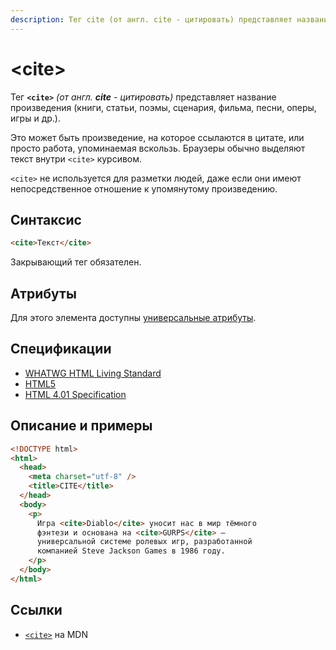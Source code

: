 ```yaml
---
description: Тег cite (от англ. cite - цитировать) представляет название произведения (книги, статьи, поэмы, сценария, фильма, песни, оперы, игры)
---
```


# &lt;cite&gt;

Тег **`<cite>`** _(от англ. **cite** - цитировать)_ представляет название произведения (книги, статьи, поэмы, сценария, фильма, песни, оперы, игры и др.).

Это может быть произведение, на которое ссылаются в цитате, или просто работа, упоминаемая вскользь. Браузеры обычно выделяют текст внутри `<cite>` курсивом.

`<cite>` не используется для разметки людей, даже если они имеют непосредственное отношение к упомянутому произведению.

## Синтаксис

```html
<cite>Текст</cite>
```

Закрывающий тег обязателен.

## Атрибуты

Для этого элемента доступны [универсальные атрибуты](uni-attr.md).

## Спецификации

- [WHATWG HTML Living Standard](https://html.spec.whatwg.org/multipage/text-level-semantics.html#the-cite-element)
- [HTML5](http://www.w3.org/TR/html5/text-level-semantics.html#the-cite-element)
- [HTML 4.01 Specification](http://www.w3.org/TR/html401/struct/text.html#h-9.2.1)

## Описание и примеры

```html
<!DOCTYPE html>
<html>
  <head>
    <meta charset="utf-8" />
    <title>CITE</title>
  </head>
  <body>
    <p>
      Игра <cite>Diablo</cite> уносит нас в мир тёмного
      фэнтези и основана на <cite>GURPS</cite> —
      универсальной системе ролевых игр, разработанной
      компанией Steve Jackson Games в 1986 году.
    </p>
  </body>
</html>
```

## Ссылки

- [`<cite>`](https://developer.mozilla.org/ru/docs/Web/HTML/Element/cite) на MDN
